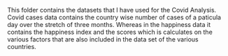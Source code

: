 This folder contains the datasets that I have used for the Covid Analysis. Covid cases data contains the country wise number of cases of a paticula day over the stretch of three months.
Whereas in the happiness data it contains the happiness index and the scores which is calculates on the various factors that are also included in the data set of the various countries.
